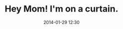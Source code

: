 ---
title: "Hey Mom! I'm on a curtain."
date: 2014-01-29 12:30
siteurl: "http://www.jecj.in/ufo/unmeshcamcloth.html"
image: "_assets/images/05_fave.jpg"
blurb: "Random fun."
---